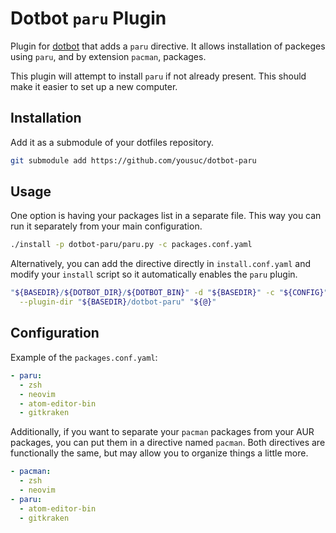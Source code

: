 # Dotbot `paru` Plugin

Plugin for [dotbot](https://github.com/anishathalye/dotbot) that adds a `paru`
directive. It allows installation of packeges using `paru`, and by extension
`pacman`, packages.

This plugin will attempt to install `paru` if not already present. This should make it easier to
set up a new computer.

## Installation

Add it as a submodule of your dotfiles repository.

```bash
git submodule add https://github.com/yousuc/dotbot-paru
```

## Usage

One option is having your packages list in a separate file. This way you can run it separately
from your main configuration.

```bash
./install -p dotbot-paru/paru.py -c packages.conf.yaml
```

Alternatively, you can add the directive directly in `install.conf.yaml` and
modify your `install` script so it automatically enables the `paru` plugin.

```bash
"${BASEDIR}/${DOTBOT_DIR}/${DOTBOT_BIN}" -d "${BASEDIR}" -c "${CONFIG}" \
  --plugin-dir "${BASEDIR}/dotbot-paru" "${@}"
```

## Configuration

Example of the `packages.conf.yaml`:

```yaml
- paru:
  - zsh
  - neovim
  - atom-editor-bin
  - gitkraken
```

Additionally, if you want to separate your `pacman` packages from your AUR packages, you can put
them in a directive named `pacman`. Both directives are functionally the same, but may allow you to
organize things a little more.

```yaml
- pacman:
  - zsh
  - neovim
- paru:
  - atom-editor-bin
  - gitkraken
```
